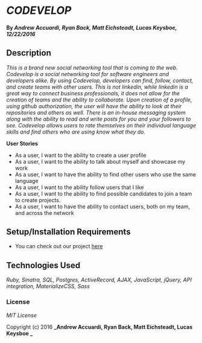 # _CODEVELOP_

#### By _**Andrew Accuardi**, **Ryan Back**, **Matt Eichsteadt**, **Lucas Keysboe**,  12/22/2016_

## Description

_This is a brand new social networking tool that is coming to the web. Codevelop is a social networking tool for software engineers and developers alike. By using Codevelop, developers can find, follow, contact, and create teams with other users. This is not linkedin, while linkedin is a great way to connect business professionals, it does not allow for the creation of teams and the ability to collaborate. Upon creation of a profile, using github authorization, the user will have the ability to look at their repositories and others as well. There is an in-house messaging system along with the ability to read and write posts for you and your followers to see. Codevelop allows users to rate themselves on their individual language skills and find others who are using know what they do._


**User Stories**

* As a user, I want to the ability to create a user profile
* As a user, I want to the ability to talk about myself and showcase my work
* As a user, I want to have the ability to find other users who use the same language
* As a user, I want to the ability follow users that I like
* As a user, I want to the ability to find possible candidates to join a team to create projects.
* As a user, I want to have the ability to contact users, both on my team, and across the network

## Setup/Installation Requirements

* You can check out our project [here](https://codevelop-project.herokuapp.com)


## Technologies Used

_Ruby, Sinatra, SQL, Postgres, ActiveRecord, AJAX, JavaScript, jQuery, API integration, MaterializeCSS, Sass_

### License

*MIT License*

Copyright (c) 2016 **_Andrew Accuardi, Ryan Back, Matt Eichsteadt, Lucas Keysboe _**
